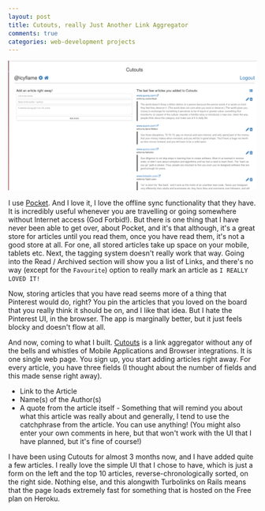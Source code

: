 ```yaml
---
layout: post
title: Cutouts, really Just Another Link Aggregator
comments: true
categories: web-development projects
---
```


![image](/public/img/cutouts-1.png)

I use [Pocket](https://getpocket.com). And I love it, I love the offline sync
functionality that they have. It is incredibly useful whenever you are
travelling or going somewhere without Internet access (God Forbid!). But there
is one thing that I have never been able to get over, about Pocket, and it's
that although, it's a great store for articles until you read them, once you
have read them, it's not a good store at all. For one, all stored articles take
up space on your mobile, tablets etc. Next, the tagging system doesn't really
work that way. Going into the Read / Archived section will show you a list of
Links, and there's no way (except for the `Favourite`) option to really mark an
article as `I REALLY LOVED IT!`

Now, storing articles that you have read seems more of a thing that Pinterest
would do, right? You pin the articles that you loved on the board that you
really think it should be on, and I like that idea. But I hate the Pinterest UI,
in the browser. The app is marginally better, but it just feels blocky and
doesn't flow at all.

And now, coming to what I built. [Cutouts](https://cutouts.herokuapp.com) is a
link aggregator without any of the bells and whistles of Mobile Applications and
Browser integrations. It is one single web page. You sign up, you start adding
articles right away. For every article, you have three fields (I thought about
the number of fields and this made sense right away).

- Link to the Article
- Name(s) of the Author(s)
- A quote from the article itself - Something that will remind you about what
		this article was really about and generally, I tend to use the catchphrase
		from the article. You can use anything! (You might also enter your own
		comments in here, but that won't work with the UI that I have planned, but
		it's fine of course!)

I have been using Cutouts for almost 3 months now, and I have added quite a few
articles. I really love the simple UI that I chose to have, which is just a form
on the left and the top 10 articles, reverse-chronologically sorted, on the
right side. Nothing else, and this alongwith Turbolinks on Rails means that the
page loads extremely fast for something that is hosted on the Free plan on
Heroku.
